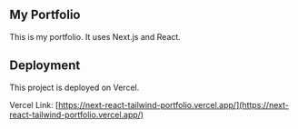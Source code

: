 ## My Portfolio

This is my portfolio. It uses Next.js and React.

## Deployment

This project is deployed on Vercel.

Vercel Link: [https://next-react-tailwind-portfolio.vercel.app/](https://next-react-tailwind-portfolio.vercel.app/)
